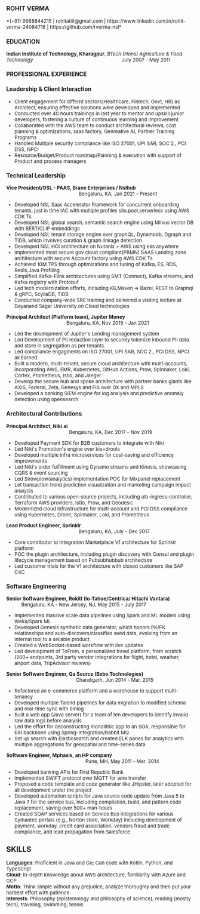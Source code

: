 ### ROHIT VERMA
<font size="2">
*(+91) 9988844215 | rohitatiit@gmail.com | https://www.linkedin.com/in/rohit-verma-24084718 | https://github.com/rverma-nsl*

### EDUCATION
**Indian Institute of Technology, Kharagpur**, *BTech (Hons) Agriculture & Food Technology* &nbsp; &nbsp; &nbsp; &nbsp; &nbsp;&nbsp; &nbsp; &nbsp; &nbsp; &nbsp;&nbsp; &nbsp; &nbsp; &nbsp; &nbsp;&nbsp; &nbsp; &nbsp; &nbsp; &nbsp;&nbsp; &nbsp; &nbsp; &nbsp; &nbsp;&nbsp; &nbsp; &nbsp; &nbsp; &nbsp;&nbsp; &nbsp; &nbsp; &nbsp; &nbsp; July 2007 - May 2011

### PROFESSIONAL EXPERIENCE

### Leadership & Client Interaction

- Client engagement for differnt sectors(Healthcare, Fintech, Govt, HR) as Architect, ensuring effective solutions were developed and implemented
- Conducted over 40 hours trainings in last year to mentor and upskill junior developers, fostering a culture of continuous learning and improvement
- Collaborated with the AWS team to conduct architectural reviews, cost planning & optimizations, saas factory, Genreative AI, Partner Training Programs
- Handled Multiple security compliance like ISO 27001, UPI SAR, SOC 2., PCI DSS, NPCI
- Resource/Budget/Product roadmap/Planning & execution with support of Product and process managers

### Technical Leadership

**Vice President/GSL - PAAS, Brane Enterprises / Nslhub** &nbsp; &nbsp; &nbsp; &nbsp; &nbsp;&nbsp; &nbsp; &nbsp; &nbsp; &nbsp;&nbsp; &nbsp; &nbsp;&nbsp; &nbsp; &nbsp; &nbsp; &nbsp;&nbsp; &nbsp; &nbsp; &nbsp; &nbsp;&nbsp; &nbsp; &nbsp; &nbsp; &nbsp; &nbsp; &nbsp; &nbsp;&nbsp; &nbsp; &nbsp; &nbsp; &nbsp;&nbsp; &nbsp; &nbsp;&nbsp; &nbsp; &nbsp; &nbsp; &nbsp;&nbsp; &nbsp; &nbsp; &nbsp; &nbsp;&nbsp; &nbsp; &nbsp;Bengaluru, KA, Jan 2021 - Present
- Developed NSL Saas Accelerator Framework for concurrent onboarding tenants, just in time IAC with multiple profiles silo,pool,serverless using AWS CDK Ts
- Developed NSL global search, semantic search engine using Milvus vector DB with BERT/CLIP embeddings 
- Developed NSL tenant storage engine over graphQL, Dynamodb, Dgraph and TiDB, which involves curation & graph linkage detection
- Developed NSL HCI architecture on Nutanix + AWS using eks anywhere
- Implemented most secure gov cloud compliant(PBMN) SAAS Landing zone architecture with secure Account factory using AWS CDK Ts
- Achieved 10M TPS through optimizations and tuning of Kafka, ES, RDS, Redis,Java Profiling
- Simplified Kafka-Flink architectures using SMT (Connect), Kafka streams, and Kafka registry with Protobuf
- Led tech modernization efforts, including K6,Maven => Bazel, REST to Graphql & gRPC, ScyllaDB, TiDB
- Conducted company-wide SRE training and delivered a visiting lecture at Dayanand Sagar University on Cloud technologies

**Principal Architect (Platform team), Jupiter Money** &nbsp; &nbsp; &nbsp; &nbsp; &nbsp;&nbsp; &nbsp; &nbsp; &nbsp; &nbsp;&nbsp; &nbsp; &nbsp;&nbsp; &nbsp; &nbsp; &nbsp; &nbsp;&nbsp; &nbsp; &nbsp; &nbsp; &nbsp;&nbsp; &nbsp; &nbsp; &nbsp; &nbsp; &nbsp; &nbsp; &nbsp;&nbsp; &nbsp; &nbsp; &nbsp; &nbsp;&nbsp; &nbsp; &nbsp;&nbsp; &nbsp; &nbsp; &nbsp; &nbsp;&nbsp; &nbsp; &nbsp; &nbsp; &nbsp;&nbsp; &nbsp; &nbsp;Bengaluru, KA, Nov 2019 - Jan 2021
- Led the development of Jupiter's Lending management system
- Led Development of PII redaction layer to securely tokenize inbound PII data and store in segregation as per tenants.
- Led compliance engagments on ISO 27001, UPI SAR, SOC 2., PCI DSS, NPCI all Earned.
- Built a modern, multi-tenant, secure cloud architecture with multi-accounts, incorporating AWS, EMR, Kubernetes, GitHub Actions, Prow, Spinnaker, Loki, Cortex, Prometheus, Istio, and Jaeger
- Develop the secure hub and spoke architecture with partner banks giants like AXIS, Federal, Zeta, Genesys and FIS over DX and MPLS
- Developed a banking SIEM engine for log analysis and predictive anomaly detection using opensearch

### Architectural Contributions

**Principal Architect, Niki.ai** &nbsp; &nbsp; &nbsp; &nbsp; &nbsp;&nbsp; &nbsp; &nbsp; &nbsp; &nbsp;&nbsp; &nbsp; &nbsp;&nbsp; &nbsp; &nbsp; &nbsp; &nbsp;&nbsp; &nbsp; &nbsp; &nbsp; &nbsp;&nbsp; &nbsp; &nbsp; &nbsp; &nbsp; &nbsp; &nbsp; &nbsp;&nbsp; &nbsp; &nbsp; &nbsp; &nbsp;&nbsp; &nbsp; &nbsp;&nbsp; &nbsp; &nbsp; &nbsp; &nbsp;&nbsp; &nbsp; &nbsp; &nbsp; &nbsp;&nbsp; &nbsp; &nbsp;&nbsp; &nbsp; &nbsp;&nbsp; &nbsp; &nbsp; &nbsp; &nbsp;&nbsp; &nbsp; &nbsp;&nbsp; &nbsp; &nbsp;&nbsp;&nbsp; &nbsp; &nbsp;&nbsp; &nbsp; &nbsp; &nbsp; &nbsp;&nbsp; &nbsp; &nbsp; Bengaluru, KA, Dec 2017 - Nov 2019
- Developed Payment SDK for B2B customers to integrate with Niki
- Led Niki's Promotion's engine over kie+drools 
- Developed multiple infra microservices for cost-saving and efficiency improvements
- Led Niki's order fulfillment using Dynamo streams and Kinesis, showcasing CQRS & event sourcing
- Led Snowplow(analytics) implementation POC for Mixpanel replacement
- Let transaction trend prediction visualization and marketing campaign impact analysis
- Contributed to various open-source projects, including alb-ingress-controller, Terraform AWS providers, Istio, Prow, and Geodesic
- Modernized cloud infrastructure for multi-account and PCI DSS compliance using Kubernetes, Drone, Spinnaker, Loki, and Prometheus

**Lead Product Engineer, Sprinklr** &nbsp;&nbsp; &nbsp; &nbsp; &nbsp; &nbsp;&nbsp; &nbsp; &nbsp; &nbsp; &nbsp;&nbsp;&nbsp;&nbsp; &nbsp; &nbsp; &nbsp; &nbsp;&nbsp; &nbsp; &nbsp; &nbsp; &nbsp;&nbsp; &nbsp; &nbsp; &nbsp; &nbsp; &nbsp; &nbsp; &nbsp;&nbsp; &nbsp; &nbsp; &nbsp; &nbsp;&nbsp; &nbsp; &nbsp;&nbsp; &nbsp; &nbsp; &nbsp; &nbsp;&nbsp; &nbsp; &nbsp; &nbsp; &nbsp;&nbsp; &nbsp; &nbsp;&nbsp; &nbsp; &nbsp;&nbsp; &nbsp; &nbsp; &nbsp; &nbsp;&nbsp; &nbsp; &nbsp;&nbsp; &nbsp; &nbsp;&nbsp;&nbsp; &nbsp; &nbsp;&nbsp; &nbsp; &nbsp; &nbsp; &nbsp;&nbsp; &nbsp; &nbsp; Bengaluru, KA, July - Dec 2017
- Core contributor to Integration Marketplace V1 architecture for Sprinklr platform
- POC the plugin architecture, including plugin discovery with Consul and plugin lifecycle management based on Pubsubhubbub architecture
- Led customer trials for the V1 architecture with closed customers like SAP C4C

### Software Engineering

**Senior Software Engineer, Rokitt (Io-Tahoe/Centrica/ Hitachi Vantara)** &nbsp;&nbsp; &nbsp; &nbsp; &nbsp; &nbsp;&nbsp; &nbsp; &nbsp; &nbsp; &nbsp;&nbsp;&nbsp;&nbsp; &nbsp; &nbsp; &nbsp;  Bengaluru, KA - New Jersey, NJ, May 2015 - July 2017
- Implemented massive scale data pipelines using Spark and ML models using Weka/Spark ML
- Developed Genesis synthetic data generator, which honors PK/FK relationships and auto-discovers/classifies seed data, evolving from an internal tool to a sellable product
- Created a WebSocket-based workflow with live updates
- Led development of ToFrom, a personalized travel platform, from scratch (200+ endpoints, 3rd party vendor integrations for flight, hotel, weather, airport data, TripAdvisor reviews)

**Senior Software Engineer, Qa Source (Bebo Technologies)** &nbsp;&nbsp; &nbsp; &nbsp; &nbsp; &nbsp;&nbsp; &nbsp; &nbsp; &nbsp; &nbsp;&nbsp;&nbsp;&nbsp; &nbsp; &nbsp; &nbsp; &nbsp;&nbsp; &nbsp; &nbsp; &nbsp; &nbsp;&nbsp; &nbsp; &nbsp; &nbsp; &nbsp;&nbsp;&nbsp;&nbsp; &nbsp; &nbsp; &nbsp; &nbsp;&nbsp; &nbsp; &nbsp; &nbsp; &nbsp;&nbsp; &nbsp; &nbsp; &nbsp; &nbsp;&nbsp;&nbsp;&nbsp; &nbsp; &nbsp; &nbsp;  Chandigarh, Jun 2014 - Mar. 2015
- Refactored an e-commerce platform and a warehouse to support multi-tenancy
- Developed multiple Talend pipelines for data migration to modified schema and real-time sync with binlog
- Built a web app (Java server) for a team of ten developers to identify invalid raw data logs before analysis
- Led the effort for deconstructing monolithic app to an SOA, responsible for EAI backbone using Spring-Integration/Rabbit MQ
- Set up search with Elasticsearch and created ELK panes for analytics with multiple aggregations for geospatial and time-series data

**Software Engineer, Mphasis, an HP company** &nbsp;&nbsp; &nbsp; &nbsp; &nbsp; &nbsp;&nbsp; &nbsp; &nbsp; &nbsp; &nbsp;&nbsp;&nbsp;&nbsp; &nbsp; &nbsp; &nbsp; &nbsp;&nbsp; &nbsp; &nbsp; &nbsp; &nbsp;&nbsp; &nbsp; &nbsp; &nbsp; &nbsp;&nbsp;&nbsp;&nbsp; &nbsp; &nbsp; &nbsp; &nbsp;&nbsp; &nbsp; &nbsp; &nbsp; &nbsp;&nbsp; &nbsp; &nbsp; &nbsp; &nbsp;&nbsp;&nbsp;&nbsp; &nbsp; &nbsp; &nbsp; &nbsp;&nbsp; &nbsp; &nbsp; &nbsp; &nbsp;&nbsp; &nbsp; &nbsp; &nbsp; &nbsp;&nbsp;&nbsp;&nbsp; &nbsp; &nbsp; &nbsp;  Pune, MH, May 2011 - Mar. 2014
- Developed banking APIs for First Republic Bank
- Implemented SWIFT protocol over MQTT for wire transfer
- Proposed a code template and code generator like JHipster, later adopted for all development under the project
- Developed automation scripts for Java source code update from Java 5 to Java 7 for the service bus, including compilation, build, and pattern code replacement, saving over 500+ man-hours
- Created SOAP services based on Service Bus integrations for various Symantec portals (e.g., Norton store, Workday) including development of payment, workday, credit card association, vendors fraud and trade compliance, and lead propagation from Salesforce

## SKILLS
**Languages**: Proficient in Java and Go; Can code with Kotlin, Python, and TypeScript\
**Cloud**: In-depth knowledge about AWS architecture, familiarity with Azure and GCP\
**Motto**: Think simple without any prejudice, analyze thoroughly and then put your hardest effort with patience.\
**Interests**: Philosophy (epistemology and philosophy of science), reading (mostly tech), traveling, swimming, tennis\
</font>